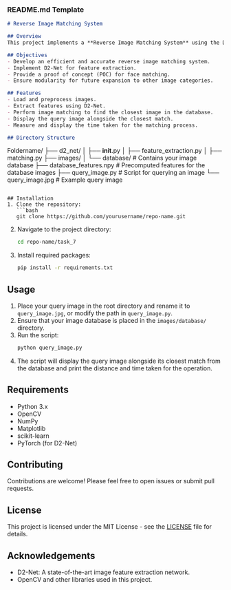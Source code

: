 ### README.md Template

```markdown
# Reverse Image Matching System

## Overview
This project implements a **Reverse Image Matching System** using the D2-Net feature extraction method. The system allows users to input a sample image and search for matches in a pre-existing database of images. It is designed to efficiently handle large datasets and can be expanded to include various categories, such as faces, automobiles, landscapes, and places.

## Objectives
- Develop an efficient and accurate reverse image matching system.
- Implement D2-Net for feature extraction.
- Provide a proof of concept (POC) for face matching.
- Ensure modularity for future expansion to other image categories.

## Features
- Load and preprocess images.
- Extract features using D2-Net.
- Perform image matching to find the closest image in the database.
- Display the query image alongside the closest match.
- Measure and display the time taken for the matching process.

## Directory Structure
```
Foldername/
├── d2_net/
│   ├── __init__.py
│   ├── feature_extraction.py
│   ├── matching.py
├── images/
│   └── database/  # Contains your image database
├── database_features.npy  # Precomputed features for the database images
├── query_image.py  # Script for querying an image
└── query_image.jpg  # Example query image
```

## Installation
1. Clone the repository:
   ```bash
   git clone https://github.com/yourusername/repo-name.git
   ```
2. Navigate to the project directory:
   ```bash
   cd repo-name/task_7
   ```
3. Install required packages:
   ```bash
   pip install -r requirements.txt
   ```

## Usage
1. Place your query image in the root directory and rename it to `query_image.jpg`, or modify the path in `query_image.py`.
2. Ensure that your image database is placed in the `images/database/` directory.
3. Run the script:
   ```bash
   python query_image.py
   ```
4. The script will display the query image alongside its closest match from the database and print the distance and time taken for the operation.

## Requirements
- Python 3.x
- OpenCV
- NumPy
- Matplotlib
- scikit-learn
- PyTorch (for D2-Net)

## Contributing
Contributions are welcome! Please feel free to open issues or submit pull requests.

## License
This project is licensed under the MIT License - see the [LICENSE](LICENSE) file for details.

## Acknowledgements
- D2-Net: A state-of-the-art image feature extraction network.
- OpenCV and other libraries used in this project.
